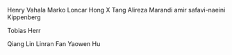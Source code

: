 Henry Vahala
Marko Loncar
Hong X Tang
Alireza Marandi
amir safavi-naeini
Kippenberg


Tobias Herr


Qiang Lin
Linran Fan
Yaowen Hu